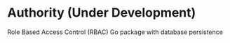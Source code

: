 # Authority (Under Development)
Role Based Access Control (RBAC) Go package with database persistence 
